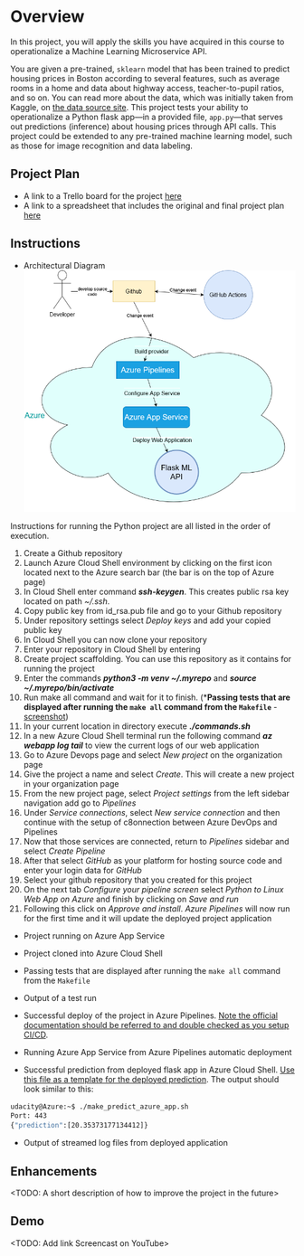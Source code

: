 # Overview

In this project, you will apply the skills you have acquired in this course to operationalize a Machine Learning Microservice API. 

You are given a pre-trained, `sklearn` model that has been trained to predict housing prices in Boston according to several features, such as average rooms in a home and data about highway access, teacher-to-pupil ratios, and so on. You can read more about the data, which was initially taken from Kaggle, on [the data source site](https://www.kaggle.com/c/boston-housing). This project tests your ability to operationalize a Python flask app—in a provided file, `app.py`—that serves out predictions (inference) about housing prices through API calls. This project could be extended to any pre-trained machine learning model, such as those for image recognition and data labeling.

## Project Plan

* A link to a Trello board for the project  [here](https://trello.com/b/76QnbNWj/azureclouddevops-project2)
* A link to a spreadsheet that includes the original and final project plan  [here](https://github.com/thanhbao0390/azure-devops-p2/blob/main/screenshort/project-management.xlsx)

## Instructions

* Architectural Diagram 
![alt text](https://github.com/thanhbao0390/azure-devops-p2/blob/main/screenshort/architecture_diagram.drawio.png)

Instructions for running the Python project are all listed in the order of execution.

1. Create a Github repository
2. Launch Azure Cloud Shell environment by clicking on the first icon located next to the Azure search bar (the bar is on the top of Azure page) 
3. In Cloud Shell enter command **_ssh-keygen_**. This creates public rsa key located on path _~/.ssh_.
4. Copy public key from id_rsa.pub file and go to your Github repository
5. Under repository settings select _Deploy keys_ and add your copied public key
6. In Cloud Shell you can now clone your repository 
7. Enter your repository in Cloud Shell by entering 
8. Create project scaffolding. You can use this repository as it contains for running the project
9. Enter the commands **_python3 -m venv ~/.myrepo_** and **_source ~/.myrepo/bin/activate_**
10. Run make all command and wait for it to finish. (***Passing tests that are displayed after running the `make all` command from the `Makefile`** - [screenshot](https://github.com/thanhbao0390/azure-devops-p2/blob/main/screenshort/LocalTest.png))
11. In your current location in directory execute **_./commands.sh_**
12. In a new Azure Cloud Shell terminal run the following command **_az webapp log tail_** to view the current logs of our web application
13. Go to Azure Devops page and select _New project_ on the organization page
14. Give the project a name and select _Create_. This will create a new project in your organization page
15. From the new project page, select _Project settings_ from the left sidebar navigation add go to _Pipelines_
16. Under _Service connections_, select _New service connection_ and then continue with the setup of c8onnection between Azure DevOps and Pipelines
17. Now that those services are connected, return to _Pipelines_ sidebar and select _Create Pipeline_
18. After that select _GitHub_ as your platform for hosting source code and enter your login data for _GitHub_
19. Select your github repository that you created for this project 
20. On the next tab _Configure your pipeline screen_ select _Python to Linux Web App on Azure_ and finish by clicking on _Save and run_
21. Following this click on _Approve and install_. _Azure Pipelines_ will now run for the first time and it will update the deployed project application

* Project running on Azure App Service

* Project cloned into Azure Cloud Shell

* Passing tests that are displayed after running the `make all` command from the `Makefile`

* Output of a test run

* Successful deploy of the project in Azure Pipelines.  [Note the official documentation should be referred to and double checked as you setup CI/CD](https://docs.microsoft.com/en-us/azure/devops/pipelines/ecosystems/python-webapp?view=azure-devops).

* Running Azure App Service from Azure Pipelines automatic deployment

* Successful prediction from deployed flask app in Azure Cloud Shell.  [Use this file as a template for the deployed prediction](https://github.com/udacity/nd082-Azure-Cloud-DevOps-Starter-Code/blob/master/C2-AgileDevelopmentwithAzure/project/starter_files/flask-sklearn/make_predict_azure_app.sh).
The output should look similar to this:

```bash
udacity@Azure:~$ ./make_predict_azure_app.sh
Port: 443
{"prediction":[20.35373177134412]}
```

* Output of streamed log files from deployed application

> 

## Enhancements

<TODO: A short description of how to improve the project in the future>

## Demo 

<TODO: Add link Screencast on YouTube>


